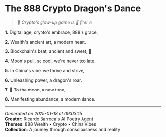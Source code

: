 # The 888 Crypto Dragon's Dance

> *🧧 Crypto's glow-up game is 💯 fire! 🔥*

**1.** Digital age, crypto's embrace, 888's grace,


**2.** Wealth's ancient art, a modern heart.


**3.** Blockchain's beat, ancient and sweet, 🏮


**4.** Moon's pull, so cool, we're never too late.


**5.** In China's vibe, we thrive and strive,


**6.** Unleashing power, a dragon's roar.


**7.** 🚀 To the moon, a new tune,


**8.** Manifesting abundance, a modern dance.



---

*Generated on 2025-01-18 at 09:03:15*  
**Creator**: Ricardo Barroca's AI Poetry Agent  
**Themes**: 888 Wealth • Crypto • China Vibes  
**Collection**: A journey through consciousness and reality